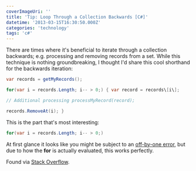 ```yaml
---
coverImageUri: ''
title: 'Tip: Loop Through a Collection Backwards [C#]'
datetime: '2013-03-15T16:30:50.000Z'
categories: 'technology'
tags: 'c#'
---
```


There are times where it's beneficial to iterate through a collection backwards;
e.g. processing and removing records from a set. While this technique is nothing
groundbreaking, I thought I'd share this cool shorthand for the backwards
iteration:

```csharp
var records = getMyRecords();

for(var i = records.Length; i-- > 0;) { var record = records\[i\];

// Additional processing processMyRecord(record);

records.RemoveAt(i); }
```

This is the part that's most interesting:

```csharp
for(var i = records.Length; i-- > 0;)
```

At first glance it looks like you might be subject to an
[off-by-one error](http://en.wikipedia.org/wiki/Off-by-one_error), but due to
how the **for** is actually evaluated, this works perfectly.

Found via
[Stack Overflow](http://stackoverflow.com/questions/275994/whats-the-best-way-to-do-a-backwards-loop-in-c-c-c "Stack Overflow | What's the best way to do a backwards loop in C/C#/C++?").

